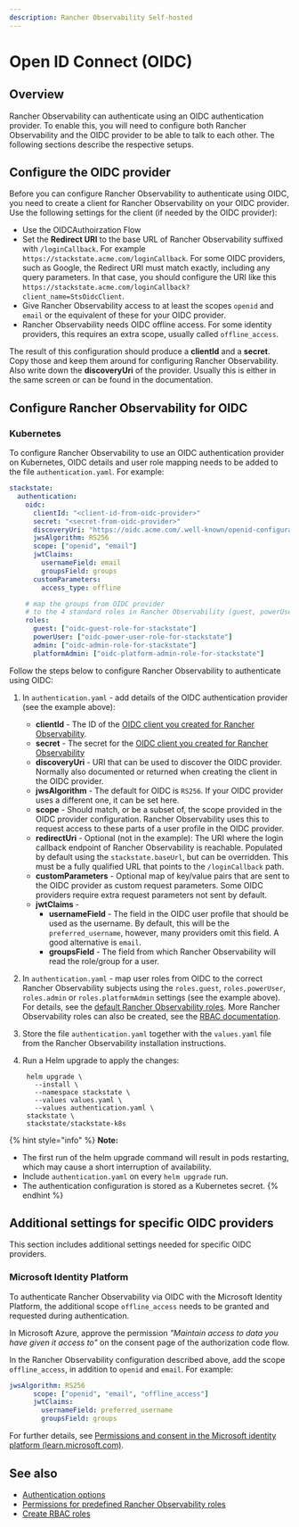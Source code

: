 ```yaml
---
description: Rancher Observability Self-hosted
---
```


# Open ID Connect \(OIDC\)

## Overview

Rancher Observability can authenticate using an OIDC authentication provider. To enable this, you will need to configure both Rancher Observability and the OIDC provider to be able to talk to each other. The following sections describe the respective setups.

## Configure the OIDC provider

Before you can configure Rancher Observability to authenticate using OIDC, you need to create a client for Rancher Observability on your OIDC provider. Use the following settings for the client \(if needed by the OIDC provider\):

* Use the OIDCAuthoirzation Flow
* Set the **Redirect URI** to the base URL of Rancher Observability suffixed with `/loginCallback`. For example `https://stackstate.acme.com/loginCallback`. For some OIDC providers, such as Google, the Redirect URI must match exactly, including any query parameters. In that case, you should configure the URI like this `https://stackstate.acme.com/loginCallback?client_name=StsOidcClient`.
* Give Rancher Observability access to at least the scopes `openid` and `email` or the equivalent of these for your OIDC provider.
* Rancher Observability needs OIDC offline access. For some identity providers, this requires an extra scope, usually called `offline_access`.

The result of this configuration should produce a **clientId** and a **secret**. Copy those and keep them around for configuring Rancher Observability. Also write down the **discoveryUri** of the provider. Usually this is either in the same screen or can be found in the documentation.

## Configure Rancher Observability for OIDC

### Kubernetes

To configure Rancher Observability to use an OIDC authentication provider on Kubernetes, OIDC details and user role mapping needs to be added to the file `authentication.yaml`. For example:

```yaml
stackstate:
  authentication:
    oidc:
      clientId: "<client-id-from-oidc-provider>"
      secret: "<secret-from-oidc-provider>"
      discoveryUri: "https://oidc.acme.com/.well-known/openid-configuration"
      jwsAlgorithm: RS256
      scope: ["openid", "email"]
      jwtClaims:
        usernameField: email
        groupsField: groups
      customParameters:
        access_type: offline

    # map the groups from OIDC provider
    # to the 4 standard roles in Rancher Observability (guest, powerUser, admin and platformAdmin)
    roles:
      guest: ["oidc-guest-role-for-stackstate"]
      powerUser: ["oidc-power-user-role-for-stackstate"]
      admin: ["oidc-admin-role-for-stackstate"]
      platformAdmin: ["oidc-platform-admin-role-for-stackstate"]
```

Follow the steps below to configure Rancher Observability to authenticate using OIDC:

1. In `authentication.yaml` - add details of the OIDC authentication provider \(see the example above\):
   * **clientId** - The ID of the [OIDC client you created for Rancher Observability](oidc.md#configure-the-oidc-provider).
   * **secret** - The secret for the [OIDC client you created for Rancher Observability](oidc.md#configure-the-oidc-provider)
   * **discoveryUri** - URI that can be used to discover the OIDC provider. Normally also documented or returned when creating the client in the OIDC provider.
   * **jwsAlgorithm** - The default for OIDC is `RS256`. If your OIDC provider uses a different one, it can be set here.
   * **scope** - Should match, or be a subset of, the scope provided in the OIDC provider configuration. Rancher Observability uses this to request access to these parts of a user profile in the OIDC provider.
   * **redirectUri** - Optional \(not in the example\): The URI where the login callback endpoint of Rancher Observability is reachable. Populated by default using the `stackstate.baseUrl`, but can be overridden. This must be a fully qualified URL that points to the `/loginCallback` path.
   * **customParameters** - Optional map of key/value pairs that are sent to the OIDC provider as custom request parameters. Some OIDC providers require extra request parameters not sent by default.
   * **jwtClaims** -
     * **usernameField** - The field in the OIDC user profile that should be used as the username. By default, this will be the `preferred_username`, however, many providers omit this field. A good alternative is `email`.
     * **groupsField** - The field from which Rancher Observability will read the role/group for a user.
2. In `authentication.yaml` - map user roles from OIDC to the correct Rancher Observability subjects using the `roles.guest`, `roles.powerUser`, `roles.admin` or `roles.platformAdmin` settings \(see the example above\). For details, see the [default Rancher Observability roles](../rbac/rbac_permissions.md#predefined-roles). More Rancher Observability roles can also be created, see the [RBAC documentation](../rbac/).
3. Store the file `authentication.yaml` together with the `values.yaml` file from the Rancher Observability installation instructions.
4. Run a Helm upgrade to apply the changes:

   ```text
    helm upgrade \
      --install \
      --namespace stackstate \
      --values values.yaml \
      --values authentication.yaml \
    stackstate \
    stackstate/stackstate-k8s
   ```

{% hint style="info" %}
**Note:**

* The first run of the helm upgrade command will result in pods restarting, which may cause a short interruption of availability.
* Include `authentication.yaml` on every `helm upgrade` run.
* The authentication configuration is stored as a Kubernetes secret.
{% endhint %}

## Additional settings for specific OIDC providers

This section includes additional settings needed for specific OIDC providers.

### Microsoft Identity Platform

To authenticate Rancher Observability via OIDC with the Microsoft Identity Platform, the additional scope `offline_access` needs to be granted and requested during authentication.

In Microsoft Azure, approve the permission _"Maintain access to data you have given it access to"_ on the consent page of the authorization code flow.

In the Rancher Observability configuration described above, add the scope `offline_access`, in addition to `openid` and `email`. For example:

```yaml
jwsAlgorithm: RS256
      scope: ["openid", "email", "offline_access"]
      jwtClaims:
        usernameField: preferred_username
        groupsField: groups
```

For further details, see [Permissions and consent in the Microsoft identity platform \(learn.microsoft.com\)](https://learn.microsoft.com/en-us/azure/active-directory/develop/v2-permissions-and-consent).

## See also

* [Authentication options](authentication_options.md)
* [Permissions for predefined Rancher Observability roles](../rbac/rbac_permissions.md#predefined-roles)
* [Create RBAC roles](../rbac/rbac_roles.md)

